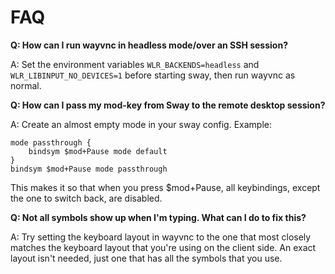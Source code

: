 # FAQ

**Q: How can I run wayvnc in headless mode/over an SSH session?**

A: Set the environment variables `WLR_BACKENDS=headless` and
`WLR_LIBINPUT_NO_DEVICES=1` before starting sway, then run wayvnc as normal.

**Q: How can I pass my mod-key from Sway to the remote desktop session?**

A: Create an almost empty mode in your sway config. Example:
```
mode passthrough {
	bindsym $mod+Pause mode default
}
bindsym $mod+Pause mode passthrough
```
This makes it so that when you press $mod+Pause, all keybindings, except the one
to switch back, are disabled.

**Q: Not all symbols show up when I'm typing. What can I do to fix this?**

A: Try setting the keyboard layout in wayvnc to the one that most closely
matches the keyboard layout that you're using on the client side. An exact
layout isn't needed, just one that has all the symbols that you use.
